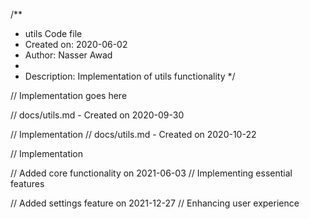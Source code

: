 /**
 * utils Code file
 * Created on: 2020-06-02
 * Author: Nasser Awad
 *
 * Description: Implementation of utils functionality
 */
 
// Implementation goes here

// docs/utils.md - Created on 2020-09-30

// Implementation
// docs/utils.md - Created on 2020-10-22

// Implementation

// Added core functionality on 2021-06-03
// Implementing essential features

// Added settings feature on 2021-12-27
// Enhancing user experience

